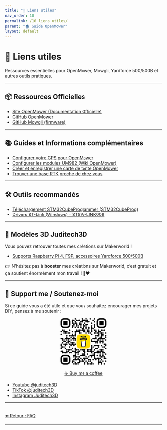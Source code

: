 ```yaml
---
title: "🔗 Liens utiles"
nav_order: 10
permalink: /10_liens_utiles/
parent: "🏠 Guide OpenMower"
layout: default
---
```


# 🔗 Liens utiles

Ressources essentielles pour OpenMower, Mowgli, Yardforce 500/500B et autres outils pratiques.

---

## 📦 Ressources Officielles

- [Site OpenMower (Documentation Officielle)](https://openmower.de)
- [GitHub OpenMower](https://github.com/ClemensElflein/OpenMower)
- [GitHub Mowgli (firmware)](https://github.com/cedbossneo/Mowgli)

---

## 📚 Guides et Informations complémentaires

- [Configurer votre GPS pour OpenMower](https://openmower.de/docs/robot-assembly/prepare-the-parts/prepare-the-gps/)
- [Configurer les modules UM982 (Wiki OpenMower)](https://wiki.openmower.de/index.php?title=Unicore_GPS_modules)
- [Créer et enregistrer une carte de tonte OpenMower](https://openmower.de/docs/software-setup/record-a-map/)
- [Trouver une base RTK proche de chez vous](https://lvawebprojects.ovh/rtk/rtk.php)

---

## 🛠️ Outils recommandés

- [Téléchargement STM32CubeProgrammer (STM32CubeProg)](https://mega.nz/folder/2ZMHjJhT#DXUiH4I_ma5rL42wuUkJ_Q)
- [Drivers ST-Link (Windows) - STSW-LINK009](https://mega.nz/folder/XEdGVTaB#KnQNzVhi9RzjMeEXjzvQ-g)

---

## 📂 Modèles 3D Juditech3D

Vous pouvez retrouver toutes mes créations sur Makerworld !

- [Supports Raspberry Pi 4, F9P, accessoires Yardforce 500/500B](https://makerworld.com/en/@juditech3d)

👉 N’hésitez pas à **booster** mes créations sur Makerworld, c’est gratuit et ça soutient énormément mon travail ! 🚀❤️

---

## 🙏 Support me / Soutenez-moi

Si ce guide vous a été utile et que vous souhaitez encourager mes projets DIY, pensez à me soutenir :

<div align="center">
  <a href="https://buymeacoffee.com/juditech3d">
    <img src="https://github.com/juditech3D/Guide-DIY-OpenMower-Mowgli-pour-Robots-Tondeuses-Yard500-et-500B/blob/main/images/Soutien/bmc_qr-mini.png?raw=true" width="150" alt="Buy me a coffee">
  </a>
  <p><a href="https://buymeacoffee.com/juditech3d">☕ Buy me a coffee</a></p>
</div>

- [Youtube @juditech3D](https://www.youtube.com/@juditech3d)
- [TikTok @juditech3D](https://www.tiktok.com/@juditech3d)
- [Instagram Juditech3D](https://www.instagram.com/juditech3d/)

---

<div style="display: flex; justify-content: space-between; margin-top: 2rem;">
  <a href="{{ '/08_faq/' | relative_url }}" class="btn">⬅️ Retour : FAQ</a>
</div>

---
